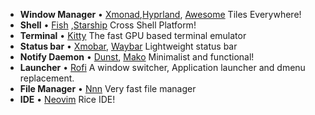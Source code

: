 - **Window Manager** • [Xmonad](https://xmonad.org/),[Hyprland](https://hyprland.org/), [Awesome](https://awesomewm.org/) Tiles
  Everywhere!
- **Shell** • [Fish](https://fishshell.com/)
  ,[Starship](https://github.com/starship/starship) Cross Shell Platform!
- **Terminal** • [Kitty](https://sw.kovidgoyal.net/kitty/) The fast GPU based terminal emulator
- **Status bar** • [Xmobar](https://wiki.archlinux.org/title/Xmobar), [Waybar](https://github.com/Alexays/Waybar)
  Lightweight status bar
- **Notify Daemon** • [Dunst](https://github.com/dunst-project/dunst), [Mako](https://github.com/emersion/mako)
  Minimalist and functional!
- **Launcher** • [Rofi](https://github.com/davatorium/rofi)
  A window switcher, Application launcher and dmenu replacement.
- **File Manager** • [Nnn](https://github.com/jarun/nnn) Very fast file manager
- **IDE** • [Neovim](https://neovim.io/) Rice IDE!

